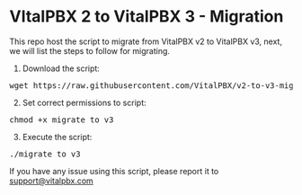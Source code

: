 # VItalPBX 2 to VitalPBX 3 - Migration

This repo host the script to migrate from VitalPBX v2 to VitalPBX v3, next, we will list the steps to follow for migrating.

1. Download the script:
<pre>
wget https://raw.githubusercontent.com/VitalPBX/v2-to-v3-migration/master/migrate_to_v3
</pre>
2. Set correct permissions to script:
<pre>
chmod +x migrate_to_v3
</pre>
3. Execute the script:
<pre>
./migrate_to_v3
</pre>

If you have any issue using this script, please report it to support@vitalpbx.com
